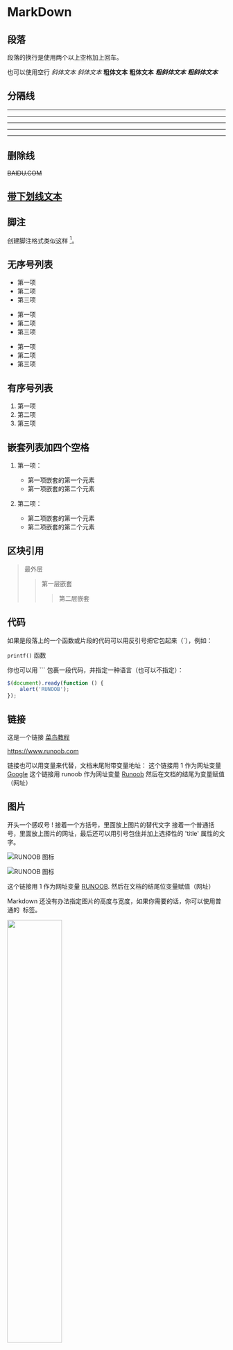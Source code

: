 <!--
 * @Author: chenzh
 * @Date: 2019-10-11 10:37:31
 * @LastEditors: chenzh
 * @LastEditTime: 2019-10-11 11:12:14
 * @Description: 学习markdown
 -->

# MarkDown

## 段落

段落的换行是使用两个以上空格加上回车。

也可以使用空行
*斜体文本*
_斜体文本_
**粗体文本**
__粗体文本__
***粗斜体文本***
___粗斜体文本___

## 分隔线

***

* * *

*****

- - -

----------

## 删除线

~~BAIDU.COM~~

## <u>带下划线文本</u>

## 脚注

创建脚注格式类似这样 [^RUNOOB]。

[^RUNOOB]: 菜鸟教程 -- 学的不仅是技术，更是梦想！！！

## 无序号列表

* 第一项
* 第二项
* 第三项

+ 第一项
+ 第二项
+ 第三项

- 第一项
- 第二项
- 第三项

## 有序号列表

1. 第一项
2. 第二项
3. 第三项

## 嵌套列表加四个空格

1. 第一项：

    - 第一项嵌套的第一个元素
    - 第一项嵌套的第二个元素

2. 第二项：

    - 第二项嵌套的第一个元素
    - 第二项嵌套的第二个元素

## 区块引用

> 最外层
> > 第一层嵌套
> > > 第二层嵌套

## 代码

如果是段落上的一个函数或片段的代码可以用反引号把它包起来（`），例如：

`printf()` 函数

你也可以用 ``` 包裹一段代码，并指定一种语言（也可以不指定）：

```javascript
$(document).ready(function () {
    alert('RUNOOB');
});
```

## 链接

这是一个链接 [菜鸟教程](https://www.runoob.com)

<https://www.runoob.com>

链接也可以用变量来代替，文档末尾附带变量地址：
这个链接用 1 作为网址变量 [Google][1]
这个链接用 runoob 作为网址变量 [Runoob][runoob]
然后在文档的结尾为变量赋值（网址）

  [1]: http://www.google.com/
  [runoob]: http://www.runoob.com/

## 图片

开头一个感叹号 !
接着一个方括号，里面放上图片的替代文字
接着一个普通括号，里面放上图片的网址，最后还可以用引号包住并加上选择性的 'title' 属性的文字。

![RUNOOB 图标](http://static.runoob.com/images/runoob-logo.png)

![RUNOOB 图标](http://static.runoob.com/images/runoob-logo.png "RUNOOB")

这个链接用 1 作为网址变量 [RUNOOB][1].
然后在文档的结尾位变量赋值（网址）

[1]: http://static.runoob.com/images/runoob-logo.png

Markdown 还没有办法指定图片的高度与宽度，如果你需要的话，你可以使用普通的 <img> 标签。

<img src="http://static.runoob.com/images/runoob-logo.png" width="50%">

## 表格

| 左对齐 | 右对齐 | 居中对齐 |
| :-----| ----: | :----: |
| 单元格 | 单元格 | 单元格 |
| 单元格 | 单元格 | 单元格 |

## 支持的HTML元素

不在 Markdown 涵盖范围之内的标签，都可以直接在文档里面用 HTML 撰写。

目前支持的 HTML 元素有：`<kbd>` `<b>` `<i>` `<em>` `<sup>` `<sub>` `<br>`等 ，如：

使用 `<kbd>Ctrl</kbd>+<kbd>Alt</kbd>+<kbd>Del</kbd>` 重启电脑
使用 <kbd>Ctrl</kbd>+<kbd>Alt</kbd>+<kbd>Del</kbd> 重启电脑

## 转义

\*\* 可以正常显示✳: \\*

## 公式

当你需要在编辑器中插入数学公式时，可以使用两个美元符 $$ 包裹 TeX 或 LaTeX 格式的数学公式来实现。提交后，问答和文章页会根据需要加载 Mathjax 对数学公式进行渲染。如：

$$
\mathbf{V}_1 \times \mathbf{V}_2 =  \begin{vmatrix}
\mathbf{i} & \mathbf{j} & \mathbf{k} \\
\frac{\partial X}{\partial u} &  \frac{\partial Y}{\partial u} & 0 \\
\frac{\partial X}{\partial v} &  \frac{\partial Y}{\partial v} & 0 \\
\end{vmatrix}
$$tep1}{\style{visibility:hidden}{(x+1)(x+1)}}
$$
